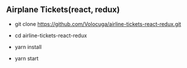
 ## Airplane Tickets(react, redux)

 - git clone https://github.com/Volocuga/airline-tickets-react-redux.git
 
 - cd airline-tickets-react-redux
 
 - yarn install
 
 - yarn start